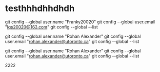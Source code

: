 # testhhhdhhdhdh


git config --global user.name "Franky20020"
git config --global user.email "lqs20020@163.com"
git config --global --list

git config --global user.name "Rohan Alexander"
git config --global user.email "rohan.alexander@utoronto.ca"
git config --global --list

git config --global user.name "Rohan Alexander"
git config --global user.email "rohan.alexander@utoronto.ca"
git config --global --list

2222